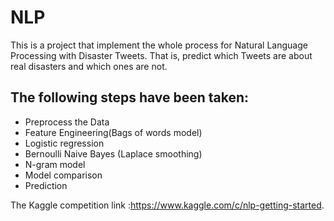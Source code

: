 # NLP

This is a project that implement the whole process for Natural Language Processing with Disaster Tweets. That is, predict which Tweets are about real disasters and which ones are not. 

## The following steps have been taken:

- Preprocess the Data
- Feature Engineering(Bags of words model)
- Logistic regression
- Bernoulli Naive Bayes (Laplace smoothing)
- N-gram model
- Model comparison
- Prediction


The Kaggle competition link :https://www.kaggle.com/c/nlp-getting-started.
